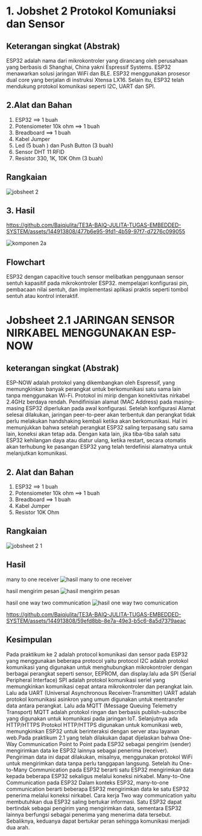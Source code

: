 # 1. Jobshet 2 Protokol Komuniaksi dan Sensor
## Keterangan singkat (Abstrak)
ESP32 adalah nama dari mikrokontroler yang dirancang oleh perusahaan yang berbasis di Shanghai, China yakni Espressif Systems. ESP32 menawarkan solusi jaringan WiFi dan BLE. ESP32 menggunakan prosesor dual core yang berjalan di instruksi Xtensa LX16. Selain itu, ESP32 telah mendukung protokol komunikasi seperti I2C, UART dan SPI.

## 2.Alat dan Bahan
1. ESP32                     ==> 1 buah
2. Potensiometer 10k ohm     ==> 1 buah
3. Breadboard                ==> 1 buah
4. Kabel Jumper
5. Led (5 buah ) dan Push Button (3 buah)
6. Sensor DHT 11 RFID
7. Resistor 330, 1K, 10K Ohm (3 buah)

## Rangkaian 

![jobsheet 2](https://github.com/Baiqjulita/TE3A-BAIQ-JULITA-TUGAS-EMBEDDED-SYSTEM/assets/144913808/d0aa80c9-96bf-4f48-b176-f4f759127e05)

## 3. Hasil 


https://github.com/Baiqjulita/TE3A-BAIQ-JULITA-TUGAS-EMBEDDED-SYSTEM/assets/144913808/477b6e95-9fd1-4b59-97f7-d7276c099055

![komponen 2a](https://github.com/Baiqjulita/TE3A-BAIQ-JULITA-TUGAS-EMBEDDED-SYSTEM/assets/144913808/1f32cff7-a6b5-4741-95b0-07c8d52677bd)

## Flowchart


ESP32 dengan capacitive touch sensor melibatkan penggunaan sensor sentuh kapasitif pada mikrokontroler ESP32. mempelajari konfigurasi pin, pembacaan nilai sentuh, dan implementasi aplikasi praktis seperti tombol sentuh atau kontrol interaktif.

# Jobsheet 2.1 JARINGAN SENSOR NIRKABEL MENGGUNAKAN ESP-NOW
## keterangan singkat (Abstrak)
ESP-NOW adalah protokol yang dikembangkan oleh Espressif, yang memungkinkan banyak perangkat untuk berkomunikasi satu sama lain tanpa menggunakan Wi-Fi. Protokol ini mirip dengan konektivitas nirkabel 2.4GHz berdaya rendah. Pendifinisian alamat (MAC Address) pada masing-masing ESP32 diperlukan pada awal konfigurasi. Setelah konfigurasi Alamat selesai dilakukan, jaringan peer-to-peer akan terbentuk dan perangkat tidak perlu melakukan handshaking kembali ketika akan berkomunikasi. Hal ini memunjukkan bahwa setelah perangkat ESP32 saling terpasang satu sama lain, koneksi akan tetap ada. Dengan kata lain, jika tiba-tiba salah satu ESP32 kehilangan daya atau diatur ulang, ketika restart, secara otomatis akan terhubung ke pasangan ESP32 yang telah terdefinisi alamatnya untuk melanjutkan komunikasi.

## 2. Alat dan Bahan
1. ESP32                     ==> 1 buah
2. Potensiometer 10k ohm     ==> 1 buah
3. Breadboard                ==> 1 buah
4. Kabel Jumper
5. Resistor 10K Ohm

## Rangkaian

![jobsheet 2 1](https://github.com/Baiqjulita/TE3A-BAIQ-JULITA-TUGAS-EMBEDDED-SYSTEM/assets/144913808/7f7b1866-f08f-410c-afc5-23a521b7c434)

## Hasil 
many to one receiver
![hasil many to one receiver](https://github.com/Baiqjulita/TE3A-BAIQ-JULITA-TUGAS-EMBEDDED-SYSTEM/assets/144913808/abe061c3-0c7d-4856-a212-c7764ce90833)

hasil mengirim pesan
![hasil mengirim pesan](https://github.com/Baiqjulita/TE3A-BAIQ-JULITA-TUGAS-EMBEDDED-SYSTEM/assets/144913808/407eecb8-8ee0-4945-97c4-550e41115379)

hasil one way two communication
![hasil one way two comunication](https://github.com/Baiqjulita/TE3A-BAIQ-JULITA-TUGAS-EMBEDDED-SYSTEM/assets/144913808/e990b269-7fe6-4b3d-a80d-e5a29791fdb2)


https://github.com/Baiqjulita/TE3A-BAIQ-JULITA-TUGAS-EMBEDDED-SYSTEM/assets/144913808/59efd8bb-8e7a-49e3-b5c6-8a5d7379aeac

## Kesimpulan 
Pada praktikum ke 2 adalah protocol komunikasi dan sensor pada ESP32 yang menggunakan beberapa protocol yaitu protocol I2C adalah protokol komunikasi yang digunakan untuk menghubungkan mikrokontroler dengan berbagai perangkat seperti sensor, EEPROM, dan display.lalu ada SPI (Serial Peripheral Interface) SPI adalah protokol komunikasi seriel yang memungkinkan komunikasi cepat antara mikrokontroler dan perangkat lain. Lalu ada UART (Universal Asynchronous Receiver-Transmitter) UART adalah protokol komunikasi asinkron yang umum digunakan untuk mentransfer data antara perangkat. Lalu ada MQTT (Message Queuing Telemetry Transport) MQTT adalah protokol ringan dan berbasis publish-subscribe yang digunakan untuk komunikasi pada jaringan IoT. Selanjutnya ada HTTP/HTTPS Protokol HTTP/HTTPS digunakan untuk komunikasi web, memungkinkan ESP32 untuk berinteraksi dengan server atau layanan web.Pada praktikum 2.1 yang telah dilakukan dapat dijelaskan bahwa One-Way Communication Point to Point pada ESP32 sebagai pengirim (sender) mengirimkan data ke ESP32 lainnya sebagai penerima (receiver). Pengiriman data ini dapat dilakukan, misalnya, menggunakan protokol WiFi untuk mengirimkan data tanpa perlu tanggapan langsung. Setelah itu One-to-Many Communication pada ESP32 berarti satu ESP32 mengirimkan data kepada beberapa ESP32 sekaligus melalui koneksi nirkabel. Many-to-One Communication pada ESP32 Dalam konteks ESP32, many-to-one communication berarti beberapa ESP32 mengirimkan data ke satu ESP32 penerima melalui koneksi nirkabel.  Cara kerja Two way communication yaitu membutuhkan  dua ESP32 saling bertukar informasi. Satu ESP32 dapat bertindak sebagai pengirim yang mengirimkan data, sementara ESP32 lainnya berfungsi sebagai penerima yang menerima data tersebut. Sebaliknya, keduanya dapat bertukar peran sehingga komunikasi menjadi dua arah.
